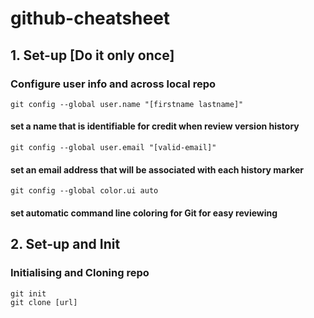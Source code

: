 # github-cheatsheet

## 1. Set-up [Do it only once]
### Configure user info and across local repo
```
git config --global user.name "[firstname lastname]"
```
#### set a name that is identifiable for credit when review version history

```
git config --global user.email "[valid-email]"
```
#### set an email address that will be associated with each history marker

```
git config --global color.ui auto
```
#### set automatic command line coloring for Git for easy reviewing

## 2. Set-up and Init
### Initialising and Cloning repo 
```
git init
git clone [url]
```